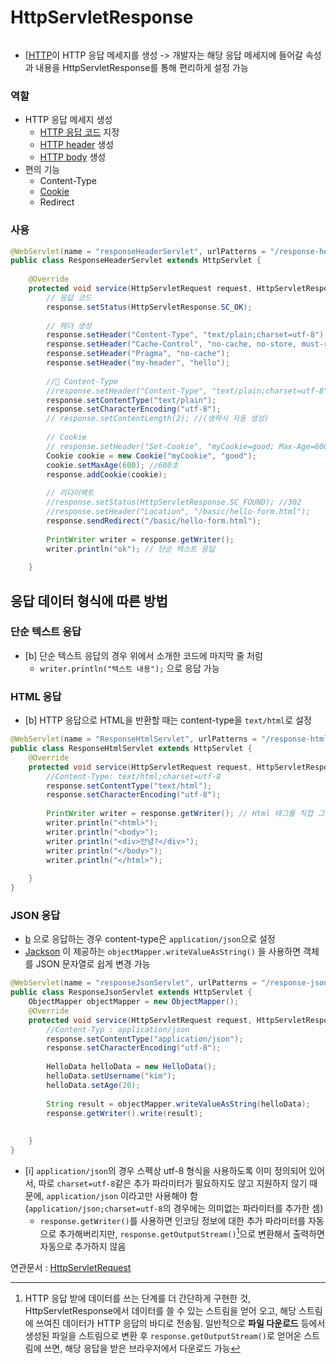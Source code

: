 # HttpServletResponse

```table-of-contents
```

- [[HTTP](../../CS/Web/서블릿.md)이 HTTP 응답 메세지를 생성 -> 개발자는 해당 응답 메세지에 들어갈 속성과 내용을 HttpServletResponse를 통해 편리하게 설정 가능
 
### 역할
- HTTP 응답 메세지 생성
	- [HTTP 응답 코드](../../CS/Web/HTTP%20staus%20code.md) 지정
	- [HTTP header](../../미완성%20문서/HTTP%20header.md) 생성
	- [HTTP body](../../미완성%20문서/HTTP%20body.md) 생성
- 편의 기능
	- Content-Type 
	- [Cookie](../../미완성%20문서/Cookie.md)
	- Redirect


### 사용

```java
@WebServlet(name = "responseHeaderServlet", urlPatterns = "/response-header")  
public class ResponseHeaderServlet extends HttpServlet {  
  
    @Override  
    protected void service(HttpServletRequest request, HttpServletResponse response) throws ServletException, IOException {  
        // 응답 코드  
        response.setStatus(HttpServletResponse.SC_OK);  
  
        // 헤더 생성 
        response.setHeader("Content-Type", "text/plain;charset=utf-8");  
        response.setHeader("Cache-Control", "no-cache, no-store, must-revalidate");  
        response.setHeader("Pragma", "no-cache");  
        response.setHeader("my-header", "hello");  
  
        // Content-Type
        //response.setHeader("Content-Type", "text/plain;charset=utf-8"); 도 가능
        response.setContentType("text/plain");  
		response.setCharacterEncoding("utf-8");
		// response.setContentLength(2); //(생략시 자동 생성) 
  
        // Cookie 
        // response.setHeader("Set-Cookie", "myCookie=good; Max-Age=600"); 도 있음
        Cookie cookie = new Cookie("myCookie", "good");
        cookie.setMaxAge(600); //600초  
	    response.addCookie(cookie);  
  
        // 리다이렉트 
        //response.setStatus(HttpServletResponse.SC_FOUND); //302  
		//response.setHeader("Location", "/basic/hello-form.html");  
        response.sendRedirect("/basic/hello-form.html");
  
        PrintWriter writer = response.getWriter();
        writer.println("ok"); // 단순 텍스트 응답
        
    }

```


## 응답 데이터 형식에 따른 방법
### 단순 텍스트 응답
- [b] 단순 텍스트 응답의 경우 위에서 소개한 코드에 마지막 줄 처럼
	- `writer.println("텍스트 내용");` 으로 응답 가능

### HTML 응답
- [b] HTTP 응답으로 HTML을 반환할 때는 content-type을 `text/html`로 설정
```java
@WebServlet(name = "ResponseHtmlServlet", urlPatterns = "/response-html")  
public class ResponseHtmlServlet extends HttpServlet {  
    @Override  
    protected void service(HttpServletRequest request, HttpServletResponse response) throws ServletException, IOException {  
        //Content-Type: text/html;charset=utf-8  
        response.setContentType("text/html");  
        response.setCharacterEncoding("utf-8");  
  
        PrintWriter writer = response.getWriter(); // Html 태그를 직접 그리는 방식
        writer.println("<html>");  
        writer.println("<body>");  
        writer.println("<div>안녕?</div>");  
        writer.println("</body>");  
        writer.println("</html>");  
  
    }  
}
```


### JSON 응답
- [b](../../미완성%20문서/JSON.md) 으로 응답하는 경우 content-type은 `application/json`으로 설정
- [Jackson](../../미완성%20문서/Jackson.md) 이 제공하는 `objectMapper.writeValueAsString()` 을 사용하면 객체를 JSON 문자열로 쉽게 변경 가능
```java
@WebServlet(name = "responseJsonServlet", urlPatterns = "/response-json")  
public class ResponseJsonServlet extends HttpServlet {  
    ObjectMapper objectMapper = new ObjectMapper();  
    @Override  
    protected void service(HttpServletRequest request, HttpServletResponse response) throws ServletException, IOException {  
        //Content-Typ : application/json  
        response.setContentType("application/json");  
        response.setCharacterEncoding("utf-8");  
  
        HelloData helloData = new HelloData();  
        helloData.setUsername("kim");  
        helloData.setAge(20);  
  
        String result = objectMapper.writeValueAsString(helloData);  
        response.getWriter().write(result);  
  
  
    }  
}
```


- [i] `application/json`의 경우 스펙상 utf-8 형식을 사용하도록 이미 정의되어 있어서, 따로 `charset=utf-8`같은 추가 파라미터가 필요하지도 않고 지원하지 않기 때문에, `application/json` 이라고만 사용해야 함 (`application/json;charset=utf-8`의 경우에는 의미없는 파라미터를 추가한 셈)
	- `response.getWriter()`를 사용하면 인코딩 정보에 대한 추가 파라미터를 자동으로 추가해버리지만, `response.getOutputStream()`[^1]으로 변환해서 출력하면 자동으로 추가하지 않음



연관문서 : [HttpServletRequest](HttpServletRequest.md)

[^1]: HTTP 응답 받에 데이터를 쓰는 단계를 더 간단하게 구현한 것, HttpServletResponse에서 데이터를 쓸 수 있는 스트림을 얻어 오고, 해당 스트림에 쓰여진 데이터가 HTTP 응답의 바디로 전송됨. 일반적으로 **파일 다운로드** 등에서 생성된 파일을 스트림으로 변환 후 `response.getOutputStream()`로 얻어온 스트림에 쓰면, 해당 응답을 받은 브라우저에서 다운로드 가능